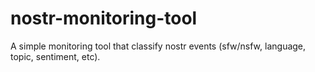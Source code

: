 # nostr-monitoring-tool
A simple monitoring tool that classify nostr events (sfw/nsfw, language, topic, sentiment, etc).
